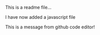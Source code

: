 This is a readme file...

I have now added a javascript file

This is a message from github code editor!
